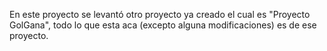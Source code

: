 En este proyecto se levantó otro proyecto ya creado el cual es "Proyecto GolGana", todo lo que esta aca (excepto alguna modificaciones) es de ese proyecto.
